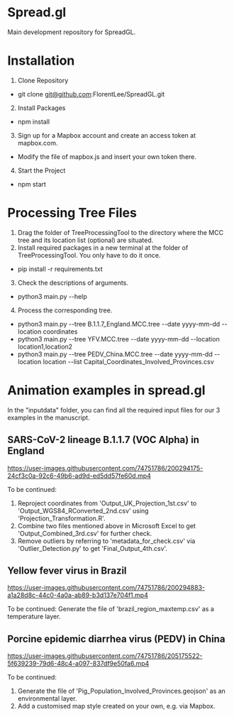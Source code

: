 # Spread.gl
Main development repository for SpreadGL.


# Installation
1. Clone Repository
* git clone git@github.com:FlorentLee/SpreadGL.git

2. Install Packages
* npm install

3. Sign up for a Mapbox account and create an access token at mapbox.com.
* Modify the file of mapbox.js and insert your own token there.

4. Start the Project
* npm start

# Processing Tree Files
1. Drag the folder of TreeProcessingTool to the directory where the MCC tree and its location list (optional) are situated.
2. Install required packages in a new terminal at the folder of TreeProcessingTool. You only have to do it once.
* pip install -r requirements.txt
3. Check the descriptions of arguments.
* python3 main.py --help
4. Process the corresponding tree.
* python3 main.py --tree B.1.1.7_England.MCC.tree --date yyyy-mm-dd --location coordinates
* python3 main.py --tree YFV.MCC.tree --date yyyy-mm-dd --location location1,location2
* python3 main.py --tree PEDV_China.MCC.tree --date yyyy-mm-dd --location location --list Capital_Coordinates_Involved_Provinces.csv

# Animation examples in spread.gl

In the "inputdata" folder, you can find all the required input files for our 3 examples in the manuscript.

## SARS-CoV-2 lineage B.1.1.7 (VOC Alpha) in England

https://user-images.githubusercontent.com/74751786/200294175-24cf3c0a-92c6-49b6-ad9d-ed5dd57fe60d.mp4


To be continued:
1. Reproject coordinates from 'Output_UK_Projection_1st.csv' to 'Output_WGS84_RConverted_2nd.csv' using 'Projection_Transformation.R'.
2. Combine two files mentioned above in Microsoft Excel to get 'Output_Combined_3rd.csv' for further check.
3. Remove outliers by referring to 'metadata_for_check.csv' via 'Outlier_Detection.py' to get 'Final_Output_4th.csv'.

## Yellow fever virus in Brazil

https://user-images.githubusercontent.com/74751786/200294883-a1a28d8c-44c0-4a0a-ab89-b3d137e704f1.mp4


To be continued:
Generate the file of 'brazil_region_maxtemp.csv' as a temperature layer.

## Porcine epidemic diarrhea virus (PEDV) in China

https://user-images.githubusercontent.com/74751786/205175522-5f639239-79d6-48c4-a097-837df9e50fa6.mp4


To be continued:
1. Generate the file of 'Pig_Population_Involved_Provinces.geojson' as an environmental layer.
2. Add a customised map style created on your own, e.g. via Mapbox.
